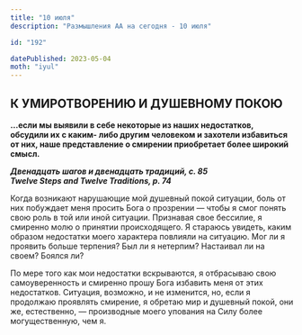 ```yaml
---
title: "10 июля"
description: "Размышления АА на сегодня - 10 июля"

id: "192"

datePublished: 2023-05-04
moth: "iyul"
---
```


## К УМИРОТВОРЕНИЮ И ДУШЕВНОМУ ПОКОЮ

**…если мы выявили в себе некоторые из наших недостатков, обсудили их с каким-
либо другим человеком и захотели избавиться от них, наше представление о
смирении приобретает более широкий смысл.**

**_Двенадцать шагов и двенадцать традиций, с. 85  
Twelve Steps and Twelve Traditions, p. 74_**

Когда возникают нарушающие мой душевный покой ситуации, боль от них побуждает
меня просить Бога о прозрении — чтобы я смог понять свою роль в той или иной
ситуации. Признавая свое бессилие, я смиренно молю о принятии происходящего. Я
стараюсь увидеть, каким образом недостатки моего характера повлияли на
ситуацию. Мог ли я проявить больше терпения? Был ли я нетерпим? Настаивал ли
на своем? Боялся ли?

По мере того как мои недостатки вскрываются, я отбрасываю свою самоуверенность
и смиренно прошу Бога избавить меня от этих недостатков. Ситуация, возможно, и
не изменится, но, если я продолжаю проявлять смирение, я обретаю мир и
душевный покой, они же, естественно, — производные моего упования на Силу
более могущественную, чем я.

